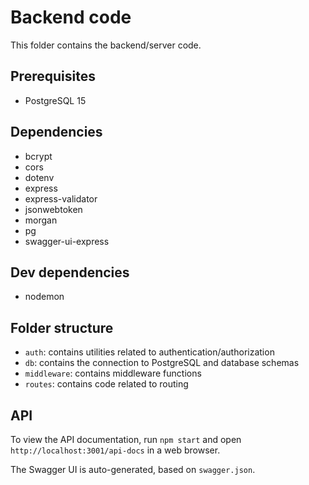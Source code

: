 # Backend code

This folder contains the backend/server code.

## Prerequisites

- PostgreSQL 15

## Dependencies

- bcrypt
- cors
- dotenv
- express
- express-validator
- jsonwebtoken
- morgan
- pg
- swagger-ui-express

## Dev dependencies

- nodemon

## Folder structure

- `auth`: contains utilities related to authentication/authorization
- `db`: contains the connection to PostgreSQL and database schemas
- `middleware`: contains middleware functions
- `routes`: contains code related to routing

## API

To view the API documentation, run `npm start` and open `http://localhost:3001/api-docs` in a web browser.

The Swagger UI is auto-generated, based on `swagger.json`.
